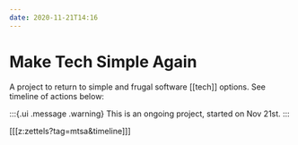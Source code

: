 ```yaml
---
date: 2020-11-21T14:16
---
```


# Make Tech Simple Again

A project to return to simple and frugal software [[tech]] options. See timeline of actions below:

:::{.ui .message .warning}
This is an ongoing project, started on Nov 21st.
:::

[[[z:zettels?tag=mtsa&timeline]]]


